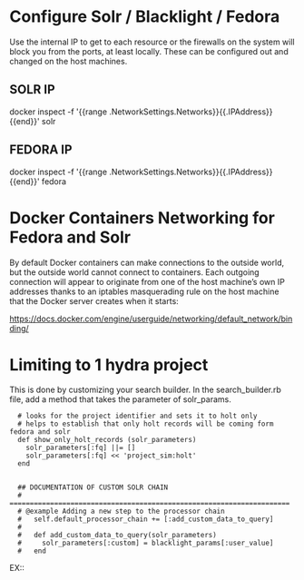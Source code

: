 # Configure Solr / Blacklight / Fedora 

Use the internal IP to get to each resource or the firewalls on the system will block you from the ports, at least locally.  These can be configured out and changed on the host machines.  

## SOLR IP

docker inspect -f '{{range .NetworkSettings.Networks}}{{.IPAddress}}{{end}}' solr 

## FEDORA IP 

docker inspect -f '{{range .NetworkSettings.Networks}}{{.IPAddress}}{{end}}' fedora


# Docker Containers Networking for Fedora and Solr 

By default Docker containers can make connections to the outside world, but the outside world cannot connect to containers. Each outgoing connection will appear to originate from one of the host machine’s own IP addresses thanks to an iptables masquerading rule on the host machine that the Docker server creates when it starts:

https://docs.docker.com/engine/userguide/networking/default_network/binding/


# Limiting to 1 hydra project 

This is done by customizing your search builder.  In the search_builder.rb file, add a method that takes the parameter of solr_params.  

```
  # looks for the project identifier and sets it to holt only 
  # helps to establish that only holt records will be coming form fedora and solr 
  def show_only_holt_records (solr_parameters)
    solr_parameters[:fq] ||= []
    solr_parameters[:fq] << 'project_sim:holt'
  end


  ## DOCUMENTATION OF CUSTOM SOLR CHAIN
  # =====================================================================
  # @example Adding a new step to the processor chain
  #   self.default_processor_chain += [:add_custom_data_to_query]
  #
  #   def add_custom_data_to_query(solr_parameters)
  #     solr_parameters[:custom] = blacklight_params[:user_value]
  #   end
```

EX:: 